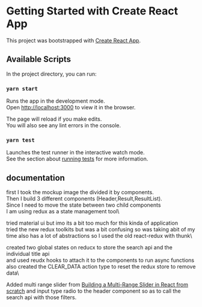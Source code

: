 # Getting Started with Create React App

This project was bootstrapped with [Create React App](https://github.com/facebook/create-react-app).

## Available Scripts

In the project directory, you can run:

### `yarn start`

Runs the app in the development mode.\
Open [http://localhost:3000](http://localhost:3000) to view it in the browser.

The page will reload if you make edits.\
You will also see any lint errors in the console.

### `yarn test`

Launches the test runner in the interactive watch mode.\
See the section about [running tests](https://facebook.github.io/create-react-app/docs/running-tests) for more information.

## documentation 

first I took the mockup image the divided it by components.\
Then I build 3 different components (Header,Result,ResultList).\
Since I need to move the state between two child components \
I am using redux as a state management tool\

tried material ui but imo its a bit too much for this kinda of application\
tried the new redux toolkits but was a bit confusing so was taking abit of my time also has a lot of abstractions so I used the old react-redux with thunk\

created two global states on reducx to store the search api and the individual title api\
and used reudx hooks to attach it to the components to run async functions\
also created the CLEAR_DATA action type to reset the redux store to remove data\

Added  multi range slider from [Building a Multi-Range Slider in React from scratch](https://dev.to/sandra_lewis/building-a-multi-range-slider-in-react-from-scratch-4dl1) and input type radio to the header component so as to call the search api with those filters.

